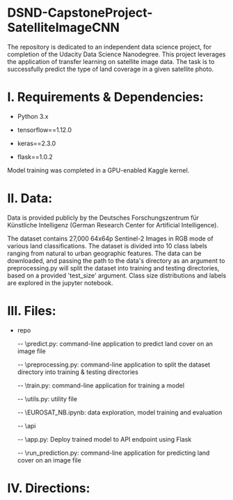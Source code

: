 # DSND-CapstoneProject-SatelliteImageCNN

The repository is dedicated to an independent data science project, for completion of the Udacity Data Science Nanodegree. This project leverages the application of transfer learning on satellite image data. The task is to successfully predict the type of land coverage in a given satellite photo. 

# I. Requirements & Dependencies:

- Python 3.x

- tensorflow==1.12.0

- keras==2.3.0

- flask==1.0.2

Model training was completed in a GPU-enabled Kaggle kernel.  

# II. Data:
Data is provided publicly by the Deutsches Forschungszentrum für Künstliche Intelligenz (German Research Center for Artificial Intelligence). 

The dataset contains 27,000 64x64p Sentinel-2 Images in RGB mode of various land classifications. The dataset is divided into 10 class labels ranging from natural to urban geographic features. The data can be downloaded, and passing the path to the data's directory as an argument to preprocessing.py will split the dataset into training and testing directories, based on a provided 'test_size' argument. Class size distributions and labels are explored in the jupyter notebook.

# III. Files:

  - repo
  
    -- \predict.py: command-line application to predict land cover on an image file
    
    -- \preprocessing.py: command-line application to split the dataset directory into training & testing directories
    
    -- \train.py: command-line application for training a model
    
    -- \utils.py: utility file
    
    -- \EUROSAT_NB.ipynb: data exploration, model training and evaluation
    
    -- \api
    
      -- \app.py: Deploy trained model to API endpoint using Flask

      -- \run_prediction.py: command-line application for predicting land cover on an image file

# IV. Directions:


